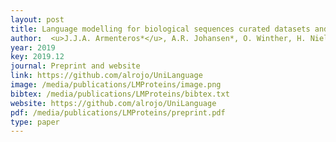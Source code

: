 ```yaml
--- 
layout: post
title: Language modelling for biological sequences curated datasets and baselines
author:  <u>J.J.A. Armenteros*</u>, A.R. Johansen*, O. Winther, H. Nielsen (*equal contribution)
year: 2019
key: 2019.12
journal: Preprint and website
link: https://github.com/alrojo/UniLanguage
image: /media/publications/LMProteins/image.png
bibtex: /media/publications/LMProteins/bibtex.txt
website: https://github.com/alrojo/UniLanguage
pdf: /media/publications/LMProteins/preprint.pdf
type: paper
---
```

